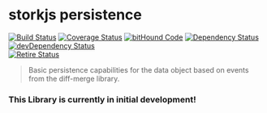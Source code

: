 # storkjs persistence

[![Build Status](https://travis-ci.org/storkjs/persistence.svg)](http://travis-ci.org/storkjs/persistence) [![Coverage Status](https://coveralls.io/repos/storkjs/persistence/badge.svg)](https://coveralls.io/r/storkjs/persistence) [![bitHound Code](https://www.bithound.io/github/storkjs/persistence/badges/code.svg)](https://www.bithound.io/github/storkjs/persistence) [![Dependency Status](https://david-dm.org/storkjs/persistence.svg)](https://david-dm.org/storkjs/persistence) [![devDependency Status](https://david-dm.org/storkjs/persistence/dev-status.svg)](https://david-dm.org/storkjs/persistence#info=devDependencies)<br>
[![Retire Status](http://retire.insecurity.today/api/image?uri=https://raw.githubusercontent.com/storkjs/persistence/master/package.json)](http://retire.insecurity.today/api/image?uri=https://raw.githubusercontent.com/storkjs/persistence/master/package.json)

> Basic persistence capabilities for the data object based on events from the diff-merge library.

### This Library is currently in initial development!
